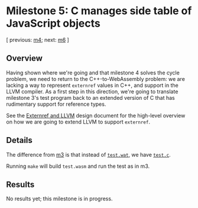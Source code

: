 # Milestone 5: C manages side table of JavaScript objects

[ previous: [m4](../m4/); next: [m6](../m6/) ]

## Overview

Having shown where we're going and that milestone 4 solves the cycle
problem, we need to return to the C++-to-WebAssembly problem: we are
lacking a way to represent `externref` values in C++, and support in the
LLVM compiler.  As a first step in this direction, we're going to
translate milestone 3's test program back to an extended version of C
that has rudimentary support for reference types.

See the [Externref and LLVM](./externref-and-llvm.md) design document
for the high-level overview on how we are going to extend LLVM to
support `externref`.

## Details

The difference from [m3](../m3) is that instead of
[`test.wat`](../m3/test.wat), we have [`test.c`](./test.c).

Running `make` will build `test.wasm` and run the test as in m3.

## Results

No results yet; this milestone is in progress.
